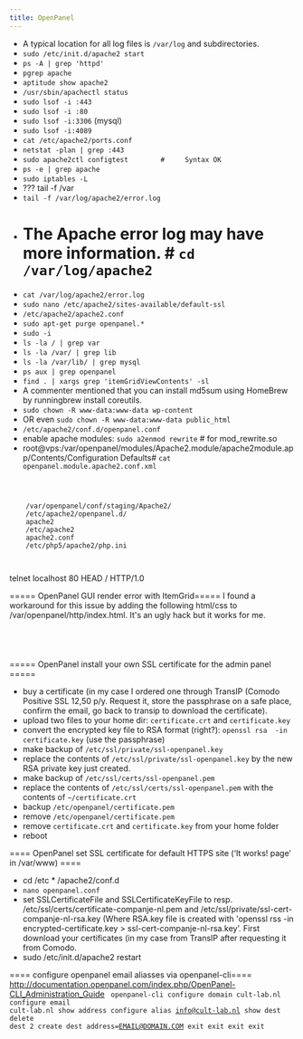 ```yaml
---
title: OpenPanel
---
```

  * A typical location for all log files is `/var/log` and subdirectories. 
  * `sudo /etc/init.d/apache2 start`
  * `ps -A | grep 'httpd'`
  * `pgrep apache`
  * `aptitude show apache2`
  * `/usr/sbin/apachectl status`
  * `sudo lsof -i :443`
  * `sudo lsof -i :80`
  * `sudo lsof -i:3306` (mysql)
  * `sudo lsof -i:4089`
  * `cat /etc/apache2/ports.conf`
  * `netstat -plan | grep :443`
  * `sudo apache2ctl configtest        #     Syntax OK`
  * `ps -e | grep apache`
  * `sudo iptables -L`
  * ??? tail -f /var
  * `tail -f /var/log/apache2/error.log`
  * # The Apache error log may have more information.   #   `cd /var/log/apache2`
  * `cat /var/log/apache2/error.log`
  * `sudo nano /etc/apache2/sites-available/default-ssl`
  * `/etc/apache2/apache2.conf`
  * `sudo apt-get purge openpanel.*`
  * `sudo -i`
  * `ls -la / | grep var`
  * `ls -la /var/ | grep lib`
  * `ls -la /var/lib/ | grep mysql`
  * `ps aux | grep openpanel`
  * `find . | xargs grep 'itemGridViewContents' -sl`
  * A commenter mentioned that you can install md5sum using HomeBrew by runningbrew install coreutils.
  * `sudo chown -R www-data:www-data wp-content`
  * OR even `sudo chown -R www-data:www-data public_html`
  * `/etc/apache2/conf.d/openpanel.conf`
  * enable apache modules: `sudo a2enmod rewrite` # for mod_rewrite.so
  * root@vps:/var/openpanel/modules/Apache2.module/apache2module.app/Contents/Configuration Defaults# `cat openpanel.module.apache2.conf.xml`

<code>
<openpanel.module.domain>
  <config>
    <varpath>/var/openpanel/conf/staging/Apache2/</varpath>
    <htservice:vhosts_dir>/etc/apache2/openpanel.d/</htservice:vhosts_dir>
    <htservice:name>apache2</htservice:name>
    <htservice:confdir>/etc/apache2</htservice:confdir>
    <htservice:conffile>apache2.conf</htservice:conffile>
    <phpini>/etc/php5/apache2/php.ini</phpini>
  </config>
</openpanel.module.domain>
</code>

  telnet localhost 80
  HEAD / HTTP/1.0
  <extra carriage return>

===== OpenPanel GUI render error with ItemGrid=====
I found a workaround for this issue by adding the following html/css to /var/openpanel/http/index.html. It's an ugly hack but it works for me.
<code css>
<style>
.itemGridViewContents[style] {
position: initial !important;
}
</style>
</code>

===== OpenPanel install your own SSL certificate for the admin panel =====
  * buy a certificate (in my case I ordered one through TransIP (Comodo Positive SSL 12,50 p/y. Request it, store the passphrase on a safe place, confirm the email, go back to transip to download the certificate).
  * upload two files to your home dir: `certificate.crt` and `certificate.key`
  * convert the encrypted key file to RSA format (right?): `openssl rsa  -in certificate.key`  (use the passphrase)
  * make backup of `/etc/ssl/private/ssl-openpanel.key`
  * replace the contents of `/etc/ssl/private/ssl-openpanel.key` by the new RSA private key just created.
  * make backup of `/etc/ssl/certs/ssl-openpanel.pem`
  * replace the contents of `/etc/ssl/certs/ssl-openpanel.pem` with the contents of `~/certificate.crt`
  * backup `/etc/openpanel/certificate.pem`
  * remove `/etc/openpanel/certificate.pem`
  * remove `certificate.crt` and `certificate.key` from your home folder
  * reboot

==== OpenPanel set SSL certificate for default HTTPS site (‘It works! page’ in /var/www) ====
  * cd /etc  * /apache2/conf.d
  * `nano openpanel.conf`
  * set SSLCertificateFile and SSLCertificateKeyFile to resp. /etc/ssl/certs/certificate-companje-nl.pem and /etc/ssl/private/ssl-cert-companje-nl-rsa.key (Where RSA.key file is created with 'openssl rss -in encrypted-certificate.key > ssl-cert-companje-nl-rsa.key’. First download your certificates (in my case from TransIP after requesting it from Comodo.
  * sudo /etc/init.d/apache2 restart

==== configure openpanel email aliasses via openpanel-cli====
http://documentation.openpanel.com/index.php/OpenPanel-CLI_Administration_Guide
<code>
openpanel-cli
configure domain cult-lab.nl
configure email cult-lab.nl
show address
configure alias info@cult-lab.nl
show dest
delete dest 2
create dest address=EMAIL@DOMAIN.COM
exit
exit
exit
exit
</code>
